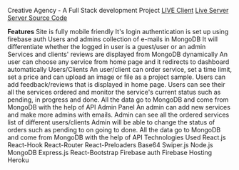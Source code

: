 Creative Agency - A Full Stack development Project
<a href="https://creative-agency-72f0a.web.app/">LIVE Client</a> <a href="https://pure-inlet-65517.herokuapp.com/">Live Server</a> <a href="https://github.com/webashrafians/creative-agency-server.git">Server Source Code</a>

<strong>Features</strong>
Site is fully mobile friendly
It's login authentication is set up using firebase auth
Users and admins collection of e-mails in MongoDB
It will differentiate whether the logged in user is a guest/user or an admin
Services and clients' reviews are displayed from MongoDB dynamically
An user can choose any service from home page and it redirects to dashboard automatically
Users/Clients
An user/client can order service, set a time limit, set a price and can upload an image or file as a project sample.
Users can add feedback/reviews that is displayed in home page.
Users can see their all the services ordered and monitor the service's current status such as pending, in progress and done.
All the data go to MongoDB and come from MongoDB with the help of API
Admin Panel
An admin can add new services and make more admins with emails.
Admin can see all the ordered services list of different users/clients
Admin will be able to change the status of orders such as pending to on going to done.
All the data go to MongoDB and come from MongoDB with the help of API
Technologies Used
React.js
React-Hook
React-Router
React-Preloaders
Base64
Swiper.js
Node.js
MongoDB
Express.js
React-Bootstrap
Firebase auth
Firebase Hosting
Heroku
